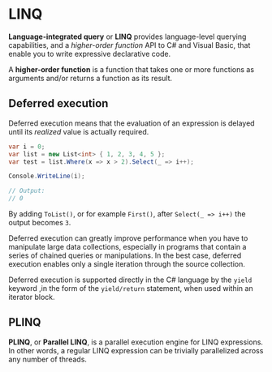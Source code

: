 # LINQ

**Language-integrated query** or **LINQ** provides language-level querying capabilities, and a *higher-order function* API to C# and Visual Basic, that enable you to write expressive declarative code.

A **higher-order function** is a function that takes one or more functions as arguments and/or returns a function as its result.

## Deferred execution

Deferred execution means that the evaluation of an expression is delayed until its *realized* value is actually required.

```csharp
var i = 0;
var list = new List<int> { 1, 2, 3, 4, 5 };
var test = list.Where(x => x > 2).Select(_ => i++);

Console.WriteLine(i);

// Output:
// 0
```

By adding `ToList()`, or for example `First()`, after `Select(_ => i++)` the output becomes `3`.

Deferred execution can greatly improve performance when you have to manipulate large data collections, especially in programs that contain a series of chained queries or manipulations. In the best case, deferred execution enables only a single iteration through the source collection.

Deferred execution is supported directly in the C# language by the `yield` keyword ,in the form of the `yield/return` statement, when used within an iterator block.

## PLINQ

**PLINQ**, or **Parallel LINQ**, is a parallel execution engine for LINQ expressions. In other words, a regular LINQ expression can be trivially parallelized across any number of threads.
